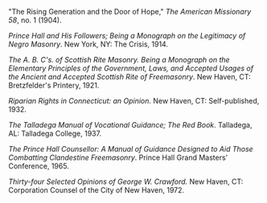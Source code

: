 "The Rising Generation and the Door of Hope," *The American Missionary 58*, no. 1 (1904).

*Prince Hall and His Followers; Being a Monograph on the Legitimacy of Negro Masonry*. New York, NY: The Crisis, 1914.

*The A. B. C's. of Scottish Rite Masonry. Being a Monograph on the Elementary Principles of the Government, Laws, and Accepted Usages of the Ancient and Accepted Scottish Rite of Freemasonry*. New Haven, CT: Bretzfelder's Printery, 1921.

*Riparian Rights in Connecticut: an Opinion*. New Haven, CT: Self-published, 1932. 

*The Talladega Manual of Vocational Guidance; The Red Book*. Talladega, AL: Talladega College, 1937.

*The Prince Hall Counsellor: A Manual of Guidance Designed to Aid Those Combatting Clandestine Freemasonry*. Prince Hall Grand Masters' Conference, 1965.

*Thirty-four Selected Opinions of George W. Crawford.* New Haven, CT: Corporation Counsel of the City of New Haven, 1972. 
